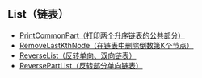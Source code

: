    ## List（链表）

 - [PrintCommonPart（打印两个升序链表的公共部分）](./PrintCommonPart.java)
 - [RemoveLastKthNode（在链表中删除倒数第K个节点）](./RemoveLastKthNode.java)
 - [ReverseList（反转单向、双向链表）](./ReverseList.java)
 - [ReversePartList（反转部分单向链表）](./ReversePartList.java)



 
